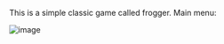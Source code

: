 This is a simple classic game called frogger. 
Main menu:

![image](https://user-images.githubusercontent.com/36672426/54478799-69061f00-4816-11e9-9159-d86c27c1d3c5.png)

